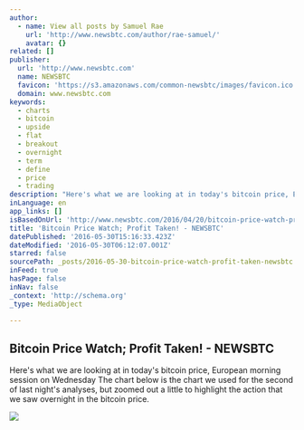 ```yaml
---
author:
  - name: View all posts by Samuel Rae
    url: 'http://www.newsbtc.com/author/rae-samuel/'
    avatar: {}
related: []
publisher:
  url: 'http://www.newsbtc.com'
  name: NEWSBTC
  favicon: 'https://s3.amazonaws.com/common-newsbtc/images/favicon.ico'
  domain: www.newsbtc.com
keywords:
  - charts
  - bitcoin
  - upside
  - flat
  - breakout
  - overnight
  - term
  - define
  - price
  - trading
description: "Here's what we are looking at in today's bitcoin price, European morning session on Wednesday The chart below is the chart we used for the second of last night's analyses, but zoomed out a little to highlight the action that we saw overnight in the bitcoin price."
inLanguage: en
app_links: []
isBasedOnUrl: 'http://www.newsbtc.com/2016/04/20/bitcoin-price-watch-profit-taken-2/'
title: 'Bitcoin Price Watch; Profit Taken! - NEWSBTC'
datePublished: '2016-05-30T15:16:33.423Z'
dateModified: '2016-05-30T06:12:07.001Z'
starred: false
sourcePath: _posts/2016-05-30-bitcoin-price-watch-profit-taken-newsbtc.md
inFeed: true
hasPage: false
inNav: false
_context: 'http://schema.org'
_type: MediaObject

---
```

<article style=""><h1>Bitcoin Price Watch; Profit Taken! - NEWSBTC</h1><p>Here's what we are looking at in today's bitcoin price, European morning session on Wednesday The chart below is the chart we used for the second of last night's analyses, but zoomed out a little to highlight the action that we saw overnight in the bitcoin price.</p><img src="http://s3.amazonaws.com/main-newsbtc-images/2016/04/20090138/Screen-Shot-2016-04-20-at-09.45.10.png" /></article>